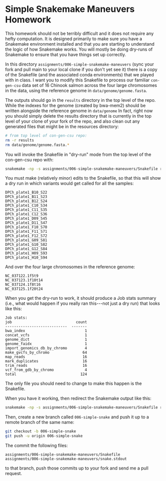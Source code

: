 # Simple Snakemake Maneuvers Homework

This homework should not be terribly difficult and it does not require
any hefty computation.  It is designed primarily to make sure you have
a Snakemake environment installed and that you are starting to understand
the logic of how Snakemake works.  You will mostly be doing dry-runs of
Snakemake to ensure that you have things set up correctly.


In this directory `assignments/006-simple-snakemake-maneuvers` (sync your fork
and pull main to your local clone if you don't yet see it) there is a copy
of the Snakefile (and the associated conda environments) that we played with in
class. I want you to modify this Snakefile to process our familiar `con-gen-csu`
data set of 16 Chinook salmon across the four large chromosomes in the data, using
the reference genome in `data/genome/genome.fasta`.  

The outputs should go in the `results` directory in the top level of the repo.
While the indexes for the genome (created by bwa-mem2) should be written alongside
the reference genome in `data/genome`
In fact, right now you should simply delete the results directory that is
currently in the top level of your clone of your fork of the repo, and also
clean out any generated files that might be in the resources directory:
```sh
# from top level of con-gen-csu repo:
rm -r results
rm data/genome/genome.fasta.*
```


You will invoke the Snakefile in "dry-run" mode from the top level of the con-gen-csu repo with:
```sh
snakemake -np -s assignments/006-simple-snakemake-maneuvers/Snakefile results/vcf/all.vcf.gz 
```

You must make (relatively minor) edits to the Snakefile, so that this will show a
dry run in which variants would get called for all the samples:
```
DPCh_plate1_B10_S22
DPCh_plate1_B11_S23
DPCh_plate1_B12_S24
DPCh_plate1_C10_S34
DPCh_plate1_C11_S35
DPCh_plate1_C12_S36
DPCh_plate1_D09_S45
DPCh_plate1_D11_S47
DPCh_plate1_F10_S70
DPCh_plate1_F11_S71
DPCh_plate1_F12_S72
DPCh_plate1_G09_S81
DPCh_plate1_G10_S82
DPCh_plate1_G12_S84
DPCh_plate1_H09_S93
DPCh_plate1_H10_S94
```

And over the four large chromosomes in the reference genome:
```
NC_037122.1f5t9
NC_037123.1f10t14
NC_037124.1f8t16
NC_037125.1f20t24
```

When you get the dry-run to work, it should produce a Job stats summary (i.e.,
what would happen if you really ran this---not just a dry run) that looks like
this:
```
Job stats:
job                             count
----------------------------  -------
bwa_index                           1
concat_vcfs                         1
genome_dict                         1
genome_faidx                        1
import_genomics_db_by_chromo        4
make_gvcfs_by_chromo               64
map_reads                          16
mark_duplicates                    16
trim_reads                         16
vcf_from_gdb_by_chromo              4
total                             124
```

The only file you should need to change to make this happen is the Snakefile.

When you have it working, then redirect the Snakemake output like this:
```sh
snakemake -np -s assignments/006-simple-snakemake-maneuvers/Snakefile results/vcf/all.vcf.gz > 
```

Then, create a new branch called `006-simple-snake` and push it up to a remote branch of
the same name:
```sh
git checkout -b 006-simple-snake
git push -u origin 006-simple-snake
```

The commit the following files:
```
assignments/006-simple-snakemake-maneuvers/Snakefile
assignments/006-simple-snakemake-maneuvers/snake.stdout
```
to that branch, push those commits up to your fork and send me a pull request.

